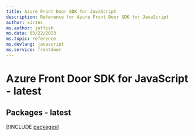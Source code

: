 ```yaml
---
title: Azure Front Door SDK for JavaScript
description: Reference for Azure Front Door SDK for JavaScript
author: xirzec
ms.author: jeffish
ms.data: 03/22/2023
ms.topic: reference
ms.devlang: javascript
ms.service: frontdoor
---
```

# Azure Front Door SDK for JavaScript - latest
## Packages - latest
[!INCLUDE [packages](front-door-index.md)]